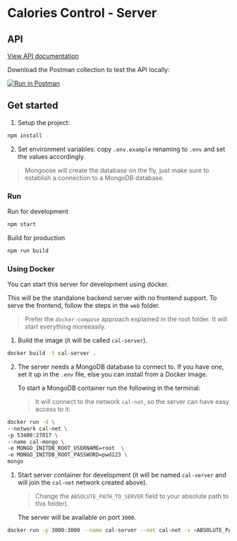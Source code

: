 # Calories Control - Server

## API

[View API documentation](https://documenter.getpostman.com/view/3022591/S1LyT7Bh)

Download the Postman collection to test the API locally:

[![Run in Postman](https://run.pstmn.io/button.svg)](https://app.getpostman.com/run-collection/41121d414516aa4ef09d)

## Get started

1. Setup the project:

```js
npm install
```

2. Set environment variables: copy `.env.example` renaming to `.env` and set the values accordingly.

> Mongoose will create the database on the fly, just make sure to establish a connection to a MongoDB database.

### Run

Run for development

```js
npm start
```

Build for production

```js
npm run build
```

### Using Docker

You can start this server for development using docker.

This will be the standalone backend server with no frontend support.
To serve the frontend, follow the steps in the `web` folder.

> Prefer the `docker-compose` approach explained in the root folder.
> It will start everything moreeasily.

1. Build the image (it will be called `cal-server`).

```bash
docker build -t cal-server .
```

2. The server needs a MongoDB database to connect to. If you have one, set it up in the `.env` file,
   else you can install from a Docker image.

   To start a MongoDB container run the following in the terminal:

   > It will connect to the network `cal-net`, so the server can have easy access to it.

```bash
docker run -d \
--network cal-net \
-p 53400:27017 \
--name cal-mongo \
-e MONGO_INITDB_ROOT_USERNAME=root  \
-e MONGO_INITDB_ROOT_PASSWORD=pwd123 \
mongo
```

1. Start server container for development (it will be named `cal-server` and will join the `cal-net` network created above).

   > Change the `ABSOLUTE_PATH_TO_SERVER` field to your absolute path to this folder).

   The server will be available on port `3000`.

```bash
docker run -p 3000:3000 --name cal-server --net cal-net -v <ABSOLUTE_PATH_TO_SERVER>:/app cal-server
```
